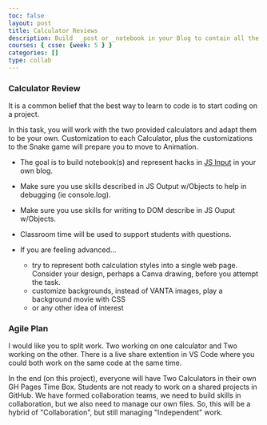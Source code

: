 ```yaml
---
toc: false
layout: post
title: Calculator Reviews
description: Build  _post or _notebook in your Blog to contain all the hacks from JS Input lecture.
courses: { csse: {week: 5 } }
categories: []
type: collab
---
```


### Calculator Review
It is a common belief that the best way to learn to code is to start coding on a project.  

In this task, you will work with the two provided calculators and adapt them to be your own.  Customization to each Calculator, plus the customizations to the Snake game will prepare you to move to Animation.

- The goal is to build notebook(s) and represent hacks in [JS Input](https://nighthawkcoders.github.io/teacher//c3.0/c3.1/c4.1/2023/09/06/javascript-input_IPYNB_2_.html#hacks) in your own blog. 

- Make sure you use skills described in JS Output w/Objects to help in debugging (ie console.log).

- Make sure you use skills for writing to DOM describe in JS Ouput w/Objects.

- Classroom time will be used to support students with questions.

- If you are feeling advanced...
    - try to represent both calculation styles into a single web page.  Consider your design, perhaps a Canva drawing, before you attempt the task.  
    - customize backgrounds, instead of VANTA images, play a background movie with CSS
    - or any other idea of interest

### Agile Plan
I would like you to split work.  Two working on one calculator and Two working on the other.   There is a live share extention in VS Code where you could both work on the same code at the same time.  

In the end (on this project), everyone will have Two Calculators in their own GH Pages Time Box.  Students are  not ready to work on a shared projects in GitHub.   We have formed collaboration teams, we need to build skills in collaboration, but we also need to manage our own files.  So, this will be a hybrid of "Collaboration", but still managing "Independent" work.

